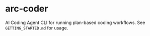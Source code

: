 # arc-coder

AI Coding Agent CLI for running plan-based coding workflows.
See `GETTING_STARTED.md` for usage.
